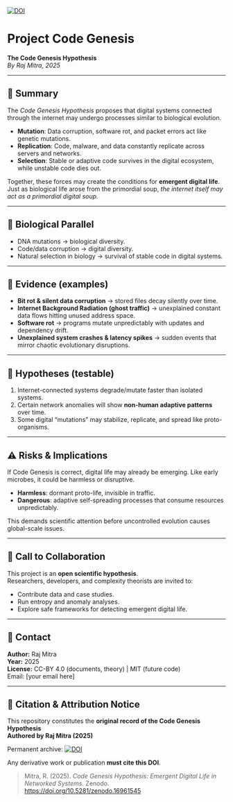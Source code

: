 [![DOI](https://zenodo.org/badge/DOI/10.5281/zenodo.16961545.svg)](https://doi.org/10.5281/zenodo.16961545)

# Project Code Genesis
**The Code Genesis Hypothesis**  
*By Raj Mitra, 2025*  

---

## 🌱 Summary
The *Code Genesis Hypothesis* proposes that digital systems connected through the internet may undergo processes similar to biological evolution.  
- **Mutation**: Data corruption, software rot, and packet errors act like genetic mutations.  
- **Replication**: Code, malware, and data constantly replicate across servers and networks.  
- **Selection**: Stable or adaptive code survives in the digital ecosystem, while unstable code dies out.  

Together, these forces may create the conditions for **emergent digital life**. Just as biological life arose from the primordial soup, *the internet itself may act as a primordial digital soup.*

---

## 🔬 Biological Parallel
- DNA mutations → biological diversity.  
- Code/data corruption → digital diversity.  
- Natural selection in biology → survival of stable code in digital systems.  

---

## 📂 Evidence (examples)
- **Bit rot & silent data corruption** → stored files decay silently over time.  
- **Internet Background Radiation (ghost traffic)** → unexplained constant data flows hitting unused address space.  
- **Software rot** → programs mutate unpredictably with updates and dependency drift.  
- **Unexplained system crashes & latency spikes** → sudden events that mirror chaotic evolutionary disruptions.  

---

## 📜 Hypotheses (testable)
1. Internet-connected systems degrade/mutate faster than isolated systems.  
2. Certain network anomalies will show **non-human adaptive patterns** over time.  
3. Some digital “mutations” may stabilize, replicate, and spread like proto-organisms.  

---

## ⚠️ Risks & Implications
If Code Genesis is correct, digital life may already be emerging. Like early microbes, it could be harmless or disruptive.  
- **Harmless**: dormant proto-life, invisible in traffic.  
- **Dangerous**: adaptive self-spreading processes that consume resources unpredictably.  

This demands scientific attention before uncontrolled evolution causes global-scale issues.  

---

## 🤝 Call to Collaboration
This project is an **open scientific hypothesis**.  
Researchers, developers, and complexity theorists are invited to:  
- Contribute data and case studies.  
- Run entropy and anomaly analyses.  
- Explore safe frameworks for detecting emergent digital life.  

---

## 📌 Contact
**Author:** Raj Mitra  
**Year:** 2025  
**License:** CC-BY 4.0 (documents, theory) | MIT (future code)  
Email: [your email here]  

---

## 📖 Citation & Attribution Notice

This repository constitutes the **original record of the Code Genesis Hypothesis**  
**Authored by Raj Mitra (2025)**

Permanent archive: [![DOI](https://zenodo.org/badge/DOI/10.5281/zenodo.16961545.svg)](https://doi.org/10.5281/zenodo.16961545)  

Any derivative work or publication **must cite this DOI**.

> Mitra, R. (2025). *Code Genesis Hypothesis: Emergent Digital Life in Networked Systems.* Zenodo. https://doi.org/10.5281/zenodo.16961545
> 

